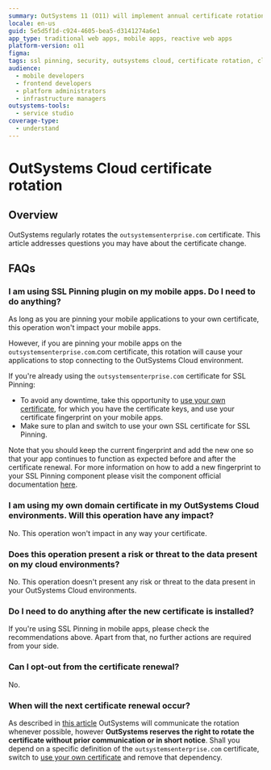 ```yaml
---
summary: OutSystems 11 (O11) will implement annual certificate rotations for `outsystemsenterprise.com` starting late September 2020.
locale: en-us
guid: 5e5d5f1d-c924-4605-bea5-d3141274a6e1
app_type: traditional web apps, mobile apps, reactive web apps
platform-version: o11
figma:
tags: ssl pinning, security, outsystems cloud, certificate rotation, cloud platforms
audience:
  - mobile developers
  - frontend developers
  - platform administrators
  - infrastructure managers
outsystems-tools:
  - service studio
coverage-type:
  - understand
---
```


# OutSystems Cloud certificate rotation

## Overview

OutSystems regularly rotates the `outsystemsenterprise.com` certificate. This article addresses questions you may have about the certificate change.

## FAQs

### I am using SSL Pinning plugin on my mobile apps. Do I need to do anything?

As long as you are pinning your mobile applications to your own certificate, this operation won't impact your mobile apps.

However, if you are pinning your mobile apps on the `outsystemsenterprise.com`.com certificate, this rotation will cause your applications to stop connecting to the OutSystems Cloud environment.

If you're already using the `outsystemsenterprise.com` certificate for SSL Pinning:

* To avoid any downtime, take this opportunity to [use your own certificate](https://success.outsystems.com/Support/Enterprise_Customers/Installation/Use_your_SSL_domain_in_OutSystems_Cloud), for which you have the certificate keys, and use your certificate fingerprint on your mobile apps.
* Make sure to plan and switch to use your own SSL certificate for SSL Pinning.

Note that you should keep the current fingerprint and add the new one so that your app continues to function as expected before and after the certificate renewal. For more information on how to add a new fingerprint to your SSL Pinning component please visit the component official documentation [here](https://success.outsystems.com/Documentation/11/Extensibility_and_Integration/Mobile_Plugins/SSL_Pinning_Plugin).

### I am using my own domain certificate in my OutSystems Cloud environments. Will this operation have any impact?

No. This operation won't impact in any way your certificate.

### Does this operation present a risk or threat to the data present on my cloud environments?

No. This operation doesn't present any risk or threat to the data present in your OutSystems Cloud environments.

### Do I need to do anything after the new certificate is installed?

If you're using SSL Pinning in mobile apps, please check the recommendations above. Apart from that, no further actions are required from your side.

### Can I opt-out from the certificate renewal?

No.

### When will the next certificate renewal occur?

As described in [this article](https://success.outsystems.com/Support/Security/outsystems_certificate_management) OutSystems will communicate the rotation whenever possible, however **OutSystems reserves the right to rotate the certificate without prior communication or in short notice**. Shall you depend on a specific definition of the `outsystemsenterprise.com` certificate, switch to [use your own certificate](https://success.outsystems.com/Support/Enterprise_Customers/Installation/Use_your_SSL_domain_in_OutSystems_Cloud) and remove that dependency.
